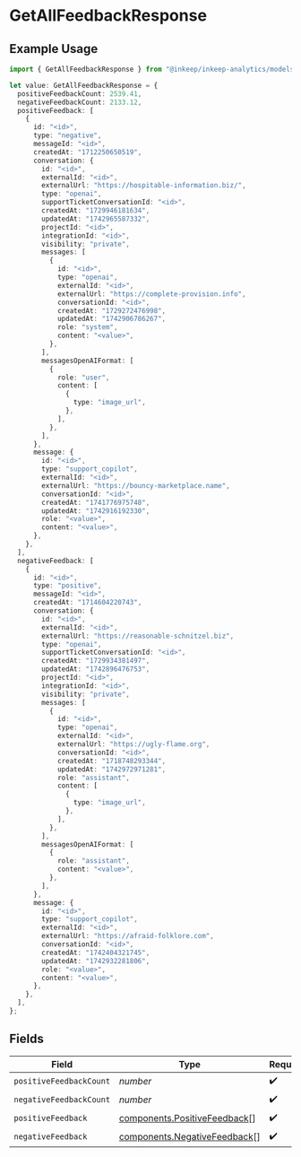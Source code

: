 # GetAllFeedbackResponse

## Example Usage

```typescript
import { GetAllFeedbackResponse } from "@inkeep/inkeep-analytics/models/components";

let value: GetAllFeedbackResponse = {
  positiveFeedbackCount: 2539.41,
  negativeFeedbackCount: 2133.12,
  positiveFeedback: [
    {
      id: "<id>",
      type: "negative",
      messageId: "<id>",
      createdAt: "1712250650519",
      conversation: {
        id: "<id>",
        externalId: "<id>",
        externalUrl: "https://hospitable-information.biz/",
        type: "openai",
        supportTicketConversationId: "<id>",
        createdAt: "1729946181634",
        updatedAt: "1742965587332",
        projectId: "<id>",
        integrationId: "<id>",
        visibility: "private",
        messages: [
          {
            id: "<id>",
            type: "openai",
            externalId: "<id>",
            externalUrl: "https://complete-provision.info",
            conversationId: "<id>",
            createdAt: "1729272476998",
            updatedAt: "1742906786267",
            role: "system",
            content: "<value>",
          },
        ],
        messagesOpenAIFormat: [
          {
            role: "user",
            content: [
              {
                type: "image_url",
              },
            ],
          },
        ],
      },
      message: {
        id: "<id>",
        type: "support_copilot",
        externalId: "<id>",
        externalUrl: "https://bouncy-marketplace.name",
        conversationId: "<id>",
        createdAt: "1741776975748",
        updatedAt: "1742916192330",
        role: "<value>",
        content: "<value>",
      },
    },
  ],
  negativeFeedback: [
    {
      id: "<id>",
      type: "positive",
      messageId: "<id>",
      createdAt: "1714604220743",
      conversation: {
        id: "<id>",
        externalId: "<id>",
        externalUrl: "https://reasonable-schnitzel.biz",
        type: "openai",
        supportTicketConversationId: "<id>",
        createdAt: "1729934381497",
        updatedAt: "1742896476753",
        projectId: "<id>",
        integrationId: "<id>",
        visibility: "private",
        messages: [
          {
            id: "<id>",
            type: "openai",
            externalId: "<id>",
            externalUrl: "https://ugly-flame.org",
            conversationId: "<id>",
            createdAt: "1718748293344",
            updatedAt: "1742972971281",
            role: "assistant",
            content: [
              {
                type: "image_url",
              },
            ],
          },
        ],
        messagesOpenAIFormat: [
          {
            role: "assistant",
            content: "<value>",
          },
        ],
      },
      message: {
        id: "<id>",
        type: "support_copilot",
        externalId: "<id>",
        externalUrl: "https://afraid-folklore.com",
        conversationId: "<id>",
        createdAt: "1742404321745",
        updatedAt: "1742932281806",
        role: "<value>",
        content: "<value>",
      },
    },
  ],
};
```

## Fields

| Field                                                                        | Type                                                                         | Required                                                                     | Description                                                                  |
| ---------------------------------------------------------------------------- | ---------------------------------------------------------------------------- | ---------------------------------------------------------------------------- | ---------------------------------------------------------------------------- |
| `positiveFeedbackCount`                                                      | *number*                                                                     | :heavy_check_mark:                                                           | N/A                                                                          |
| `negativeFeedbackCount`                                                      | *number*                                                                     | :heavy_check_mark:                                                           | N/A                                                                          |
| `positiveFeedback`                                                           | [components.PositiveFeedback](../../models/components/positivefeedback.md)[] | :heavy_check_mark:                                                           | N/A                                                                          |
| `negativeFeedback`                                                           | [components.NegativeFeedback](../../models/components/negativefeedback.md)[] | :heavy_check_mark:                                                           | N/A                                                                          |
